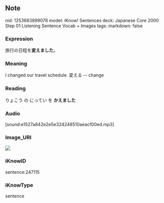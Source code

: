 ## Note
nid: 1253683899078
model: iKnow! Sentences
deck: Japanese Core 2000 Step 01 Listening Sentence Vocab + Images
tags: 
markdown: false

### Expression
<!DOCTYPE html>
<title></title>
旅行の日程を<b>変えました</b>。



### Meaning
I changed our travel schedule.
変える -- change

### Reading
<!DOCTYPE html>
<title></title>
りょこう の にってい を <b>かえました</b>



### Audio
[sound:e1527a842e2e5e324248510aeacf00ed.mp3]

### Image_URI
<!DOCTYPE html>
<title></title>
<img src="bf39bacdc2863cb8b5b4a2454beedd97.jpg">



### iKnowID
sentence:247115

### iKnowType
sentence
